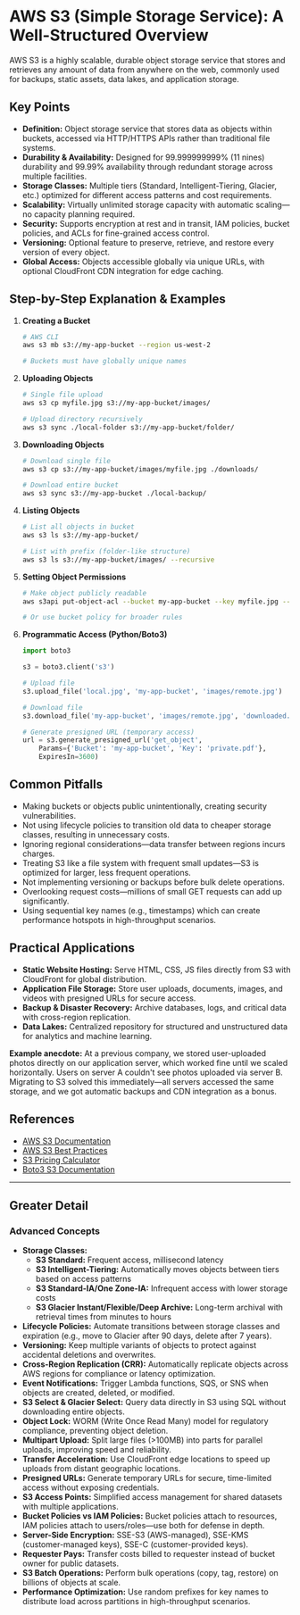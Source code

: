 # AWS S3 (Simple Storage Service): A Well-Structured Overview

AWS S3 is a highly scalable, durable object storage service that stores and retrieves any amount of data from anywhere on the web, commonly used for backups, static assets, data lakes, and application storage.

## Key Points

- **Definition:** Object storage service that stores data as objects within buckets, accessed via HTTP/HTTPS APIs rather than traditional file systems.
- **Durability & Availability:** Designed for 99.999999999% (11 nines) durability and 99.99% availability through redundant storage across multiple facilities.
- **Storage Classes:** Multiple tiers (Standard, Intelligent-Tiering, Glacier, etc.) optimized for different access patterns and cost requirements.
- **Scalability:** Virtually unlimited storage capacity with automatic scaling—no capacity planning required.
- **Security:** Supports encryption at rest and in transit, IAM policies, bucket policies, and ACLs for fine-grained access control.
- **Versioning:** Optional feature to preserve, retrieve, and restore every version of every object.
- **Global Access:** Objects accessible globally via unique URLs, with optional CloudFront CDN integration for edge caching.

## Step-by-Step Explanation & Examples

1. **Creating a Bucket**
   ```bash
   # AWS CLI
   aws s3 mb s3://my-app-bucket --region us-west-2
   
   # Buckets must have globally unique names
   ```

2. **Uploading Objects**
   ```bash
   # Single file upload
   aws s3 cp myfile.jpg s3://my-app-bucket/images/
   
   # Upload directory recursively
   aws s3 sync ./local-folder s3://my-app-bucket/folder/
   ```

3. **Downloading Objects**
   ```bash
   # Download single file
   aws s3 cp s3://my-app-bucket/images/myfile.jpg ./downloads/
   
   # Download entire bucket
   aws s3 sync s3://my-app-bucket ./local-backup/
   ```

4. **Listing Objects**
   ```bash
   # List all objects in bucket
   aws s3 ls s3://my-app-bucket/
   
   # List with prefix (folder-like structure)
   aws s3 ls s3://my-app-bucket/images/ --recursive
   ```

5. **Setting Object Permissions**
   ```bash
   # Make object publicly readable
   aws s3api put-object-acl --bucket my-app-bucket --key myfile.jpg --acl public-read
   
   # Or use bucket policy for broader rules
   ```

6. **Programmatic Access (Python/Boto3)**
   ```python
   import boto3
   
   s3 = boto3.client('s3')
   
   # Upload file
   s3.upload_file('local.jpg', 'my-app-bucket', 'images/remote.jpg')
   
   # Download file
   s3.download_file('my-app-bucket', 'images/remote.jpg', 'downloaded.jpg')
   
   # Generate presigned URL (temporary access)
   url = s3.generate_presigned_url('get_object',
       Params={'Bucket': 'my-app-bucket', 'Key': 'private.pdf'},
       ExpiresIn=3600)
   ```

## Common Pitfalls

- Making buckets or objects public unintentionally, creating security vulnerabilities.
- Not using lifecycle policies to transition old data to cheaper storage classes, resulting in unnecessary costs.
- Ignoring regional considerations—data transfer between regions incurs charges.
- Treating S3 like a file system with frequent small updates—S3 is optimized for larger, less frequent operations.
- Not implementing versioning or backups before bulk delete operations.
- Overlooking request costs—millions of small GET requests can add up significantly.
- Using sequential key names (e.g., timestamps) which can create performance hotspots in high-throughput scenarios.

## Practical Applications

- **Static Website Hosting:** Serve HTML, CSS, JS files directly from S3 with CloudFront for global distribution.
- **Application File Storage:** Store user uploads, documents, images, and videos with presigned URLs for secure access.
- **Backup & Disaster Recovery:** Archive databases, logs, and critical data with cross-region replication.
- **Data Lakes:** Centralized repository for structured and unstructured data for analytics and machine learning.

**Example anecdote:** At a previous company, we stored user-uploaded photos directly on our application server, which worked fine until we scaled horizontally. Users on server A couldn't see photos uploaded via server B. Migrating to S3 solved this immediately—all servers accessed the same storage, and we got automatic backups and CDN integration as a bonus.

## References

- [AWS S3 Documentation](https://docs.aws.amazon.com/s3/)
- [AWS S3 Best Practices](https://docs.aws.amazon.com/AmazonS3/latest/userguide/best-practices.html)
- [S3 Pricing Calculator](https://aws.amazon.com/s3/pricing/)
- [Boto3 S3 Documentation](https://boto3.amazonaws.com/v1/documentation/api/latest/reference/services/s3.html)

---

## Greater Detail

### Advanced Concepts

- **Storage Classes:**
  - **S3 Standard:** Frequent access, millisecond latency
  - **S3 Intelligent-Tiering:** Automatically moves objects between tiers based on access patterns
  - **S3 Standard-IA/One Zone-IA:** Infrequent access with lower storage costs
  - **S3 Glacier Instant/Flexible/Deep Archive:** Long-term archival with retrieval times from minutes to hours
- **Lifecycle Policies:** Automate transitions between storage classes and expiration (e.g., move to Glacier after 90 days, delete after 7 years).
- **Versioning:** Keep multiple variants of objects to protect against accidental deletions and overwrites.
- **Cross-Region Replication (CRR):** Automatically replicate objects across AWS regions for compliance or latency optimization.
- **Event Notifications:** Trigger Lambda functions, SQS, or SNS when objects are created, deleted, or modified.
- **S3 Select & Glacier Select:** Query data directly in S3 using SQL without downloading entire objects.
- **Object Lock:** WORM (Write Once Read Many) model for regulatory compliance, preventing object deletion.
- **Multipart Upload:** Split large files (>100MB) into parts for parallel uploads, improving speed and reliability.
- **Transfer Acceleration:** Use CloudFront edge locations to speed up uploads from distant geographic locations.
- **Presigned URLs:** Generate temporary URLs for secure, time-limited access without exposing credentials.
- **S3 Access Points:** Simplified access management for shared datasets with multiple applications.
- **Bucket Policies vs IAM Policies:** Bucket policies attach to resources, IAM policies attach to users/roles—use both for defense in depth.
- **Server-Side Encryption:** SSE-S3 (AWS-managed), SSE-KMS (customer-managed keys), SSE-C (customer-provided keys).
- **Requester Pays:** Transfer costs billed to requester instead of bucket owner for public datasets.
- **S3 Batch Operations:** Perform bulk operations (copy, tag, restore) on billions of objects at scale.
- **Performance Optimization:** Use random prefixes for key names to distribute load across partitions in high-throughput scenarios.